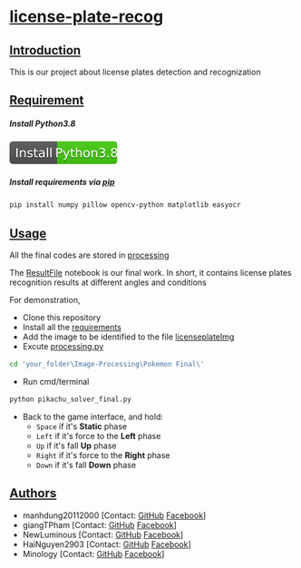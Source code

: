 
# [license-plate-recog](#project)

## [Introduction](#introduction)
This is our project about license plates detection and recognization
## [Requirement](#requirement)

##### Install Python3.8
[![Install Python3.8](install-python.svg)](https://www.python.org/downloads/)

##### Install requirements via [pip](https://pip.pypa.io/en/stable/)
```bash
pip install numpy pillow opencv-python matplotlib easyocr
```

## [Usage](#usage)
All the final codes are stored in [processing](https://github.com/quangnv2002/licensePlateRecog/blob/master/processing.py)

The [ResultFile](https://github.com/quangnv2002/licensePlateRecog/tree/master/ResultFile) notebook is our final work. 
In short, it contains license plates recognition results at different angles and conditions

For demonstration, 
- Clone this repository 
- Install all the [requirements](#requirement)
- Add the image to be identified to the file [licenseplateImg](https://github.com/quangnv2002/licensePlateRecog/tree/master/licenseplateImg)
- Excute [processing.py](https://github.com/quangnv2002/licensePlateRecog/blob/master/processing.py)
```bash
cd 'your_folder\Image-Processing\Pokemon Final\'
```
- Run cmd/terminal
```bash
python pikachu_solver_final.py
```
- Back to the game interface, and hold:
    - `Space` if it's **Static** phase
    - `Left` if it's force to the **Left** phase
    - `Up` if it's fall **Up** phase
    - `Right` if it's force to the **Right** phase
    - `Down` if it's fall **Down** phase

## [Authors](#author)
- manhdung20112000 
[Contact: [GitHub](https://github.com/manhdung20112000) [Facebook](https://www.facebook.com/nmd2000)]
- giangTPham
[Contact: [GitHub](https://github.com/giangTPham) [Facebook](https://www.facebook.com/hitsantheassassin)]
- NewLuminous
[Contact: [GitHub](https://github.com/NewLuminous) [Facebook](https://www.facebook.com/newluminous)]
- HaiNguyen2903
[Contact: [GitHub](https://github.com/HaiNguyen2903) [Facebook](https://www.facebook.com/profile.php?id=100005389968107)]
- Minology
[Contact: [GitHub](https://github.com/Minology) [Facebook](https://www.facebook.com/Min0l0gy)]
